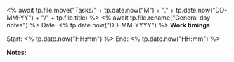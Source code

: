 <% await tp.file.move("Tasks/" + tp.date.now("M") + "." + tp.date.now("DD-MM-YY") + "/" + tp.file.title) %>
<% await tp.file.rename("General day notes") %>
Date: <% tp.date.now("DD-MM-YYYY") %>
**Work timings**

Start: <% tp.date.now("HH\:mm") %>
End: <% tp.date.now("HH\:mm") %>

**Notes:**

